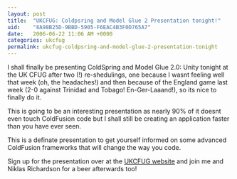 ```yaml
---
layout: post
title:  "UKCFUG: Coldpsring and Model Glue 2 Presentation tonight!"
uid:	"8A98B25D-9BBD-5905-F6EAC4B3F0D765A7"
date:   2006-06-22 11:06 AM +0000
categories: ukcfug
permalink: ukcfug-coldpsring-and-model-glue-2-presentation-tonight
---
```

I shall finally be presenting ColdSpring and Model Glue 2.0: Unity tonight at the UK CFUG after two (!) re-shedulings, one because I wasnt feeling well that week (oh, the headaches!) and then because of the England game last week (2-0 against Trinidad and Tobago! En-Ger-Laaand!), so its nice to finally do it.

This is going to be an interesting presentation as nearly 90% of it doesnt even touch ColdFusion code but I shall still be creating an application faster than you have ever seen.

This is a definate presentation to get yourself informed on some advanced ColdFusion frameworks that will change the way you code.

Sign up for the presentation over at the <a href="http://www.ukcfug.org/index.cfm?objectid=DFC76F2A-F1FF-921E-1825D894DB19E50A">UKCFUG website</a> and join me and Niklas Richardson for a beer afterwards too!